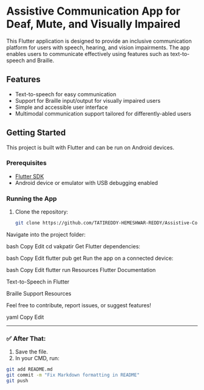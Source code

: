 # Assistive Communication App for Deaf, Mute, and Visually Impaired

This Flutter application is designed to provide an inclusive communication platform for users with speech, hearing, and vision impairments. The app enables users to communicate effectively using features such as text-to-speech and Braille.

## Features

- Text-to-speech for easy communication  
- Support for Braille input/output for visually impaired users  
- Simple and accessible user interface  
- Multimodal communication support tailored for differently-abled users  

## Getting Started

This project is built with Flutter and can be run on Android devices.

### Prerequisites

- [Flutter SDK](https://flutter.dev/docs/get-started/install)  
- Android device or emulator with USB debugging enabled  

### Running the App

1. Clone the repository:  
   ```bash
   git clone https://github.com/TATIREDDY-HEMESHWAR-REDDY/Assistive-Communication-App-for-Deaf-Mute-and-Visually-Impaired.git
Navigate into the project folder:

bash
Copy
Edit
cd vakpatir
Get Flutter dependencies:

bash
Copy
Edit
flutter pub get
Run the app on a connected device:

bash
Copy
Edit
flutter run
Resources
Flutter Documentation

Text-to-Speech in Flutter

Braille Support Resources

Feel free to contribute, report issues, or suggest features!

yaml
Copy
Edit

---

### ✅ After That:

1. Save the file.
2. In your CMD, run:

```bash
git add README.md
git commit -m "Fix Markdown formatting in README"
git push